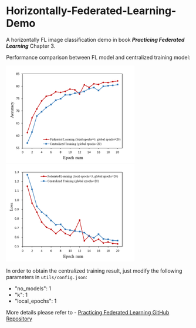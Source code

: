 # Horizontally-Federated-Learning-Demo

A horizontally FL image classification demo in book ***Practicing Federated Learning*** Chapter 3.

Performance comparison between FL model and centralized training model:
<div align="left">
    <img src="/figs/Accuracy.png" width="350"/><img src="/figs/Loss.png" width="350"/>
</div>

In order to obtain the centralized training result, just modify the following parameters in `utils/config.json`:
- "no_models": 1
- "k": 1
- "local_epochs": 1

More details please refer to - [Practicing Federated Learning GitHub Repository](https://github.com/FederatedAI/Practicing-Federated-Learning)